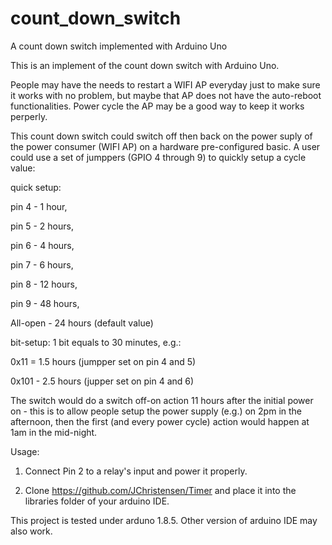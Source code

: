 # count_down_switch
A count down switch implemented with Arduino Uno

This is an implement of the count down switch with Arduino Uno.

People may have the needs to restart a WIFI AP everyday just to make sure it works with no problem, but maybe that AP does not have the auto-reboot functionalities. Power cycle the AP may be a good way to keep it works perperly.

This count down switch could switch off then back on the power suply of the power consumer (WIFI AP) on a hardware pre-configured basic. A user could use a set of jumppers (GPIO 4 through 9) to quickly setup a cycle value:


quick setup:

pin 4 - 1 hour,

pin 5 - 2 hours,

pin 6 - 4 hours,

pin 7 - 6 hours,

pin 8 - 12 hours,

pin 9 - 48 hours,


All-open - 24 hours (default value)


bit-setup: 1 bit equals to 30 minutes, e.g.:

0x11 = 1.5 hours (jumpper set on pin 4 and 5)

0x101 - 2.5 hours (jupper set on pin 4 and 6)


The switch would do a switch off-on action 11 hours after the initial power on - this is to allow people setup the power supply (e.g.) on 2pm in the afternoon, then the first (and every power cycle) action would happen at 1am in the mid-night.

Usage:

1. Connect Pin 2 to a relay's input and power it properly.

2. Clone https://github.com/JChristensen/Timer and place it into the libraries folder of your arduino IDE.

This project is tested under arduno 1.8.5. Other version of arduino IDE may also work.

